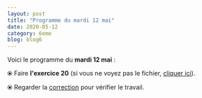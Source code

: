 ```yaml
---
layout: post
title: "Programme du mardi 12 mai"
date: 2020-05-12
category: 6eme
blog: blog6
---
```


Voici le programme du <b>mardi 12 mai</b> :

⦿ Faire <strong>l'exercice 20</strong> (si vous ne voyez pas le fichier, <a href="/exercices/6eme/6eme_exercices_mardi_12_mai_2020.pdf">cliquer ici</a>).

<object data="/exercices/6eme/6eme_exercices_mardi_12_mai_2020.pdf" width="100%" height="500" type='application/pdf'></object>

⦿ Regarder la <a class="correction" href="/exercices/6eme/6eme_exercices_mardi_12_mai_2020_corrections.pdf">correction</a> pour vérifier le travail.
